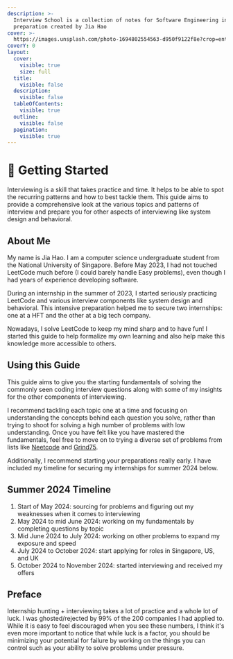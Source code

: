 ```yaml
---
description: >-
  Interview School is a collection of notes for Software Engineering interview
  preparation created by Jia Hao
cover: >-
  https://images.unsplash.com/photo-1694802554563-d950f9122f8e?crop=entropy&cs=srgb&fm=jpg&ixid=M3wxOTcwMjR8MHwxfHJhbmRvbXx8fHx8fHx8fDE2OTc0NjQyNDR8&ixlib=rb-4.0.3&q=85
coverY: 0
layout:
  cover:
    visible: true
    size: full
  title:
    visible: false
  description:
    visible: false
  tableOfContents:
    visible: true
  outline:
    visible: false
  pagination:
    visible: true
---
```


# 🍕 Getting Started

Interviewing is a skill that takes practice and time. It helps to be able to spot the recurring patterns and how to best tackle them. This guide aims to provide a comprehensive look at the various topics and patterns of interview and prepare you for other aspects of interviewing like system design and behavioral.

## About Me

My name is Jia Hao. I am a computer science undergraduate student from the National University of Singapore. Before May 2023, I had not touched LeetCode much before (I could barely handle Easy problems), even though I had years of experience developing software.&#x20;

During an internship in the summer of 2023, I started seriously practicing LeetCode and various interview components like system design and behavioral. This intensive preparation helped me to secure two internships: one at a HFT and the other at a big tech company.

Nowadays, I solve LeetCode to keep my mind sharp and to have fun! I started this guide to help formalize my own learning and also help make this knowledge more accessible to others.

## Using this Guide

This guide aims to give you the starting fundamentals of solving the commonly seen coding interview questions along with some of my insights for the other components of interviewing.

I recommend tackling each topic one at a time and focusing on understanding the concepts behind each question you solve, rather than trying to shoot for solving a high number of problems with low understanding. Once you have felt like you have mastered the fundamentals, feel free to move on to trying a diverse set of problems from lists like [Neetcode](https://neetcode.io/roadmap) and [Grind75](https://www.techinterviewhandbook.org/grind75).

Additionally, I recommend starting your preparations really early. I have included my timeline for securing my internships for summer 2024 below.

## Summer 2024 Timeline

1. Start of May 2024: sourcing for problems and figuring out my weaknesses when it comes to interviewing
2. May 2024 to mid June 2024: working on my fundamentals by completing questions by topic
3. Mid June 2024 to July 2024: working on other problems to expand my exposure and speed
4. July 2024 to October 2024: start applying for roles in Singapore, US, and UK
5. October 2024 to November 2024: started interviewing and received my offers

## Preface

Internship hunting + interviewing takes a lot of practice and a whole lot of luck. I was ghosted/rejected by 99% of the 200 companies I had applied to. While it is easy to feel discouraged when you see these numbers, I think it's even more important to notice that while luck is a factor, you should be minimizing your potential for failure by working on the things you can control such as your ability to solve problems under pressure.
